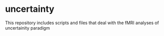 # uncertainty
This repository includes scripts and files that deal with the fMRI analyses of uncertainity paradigm
